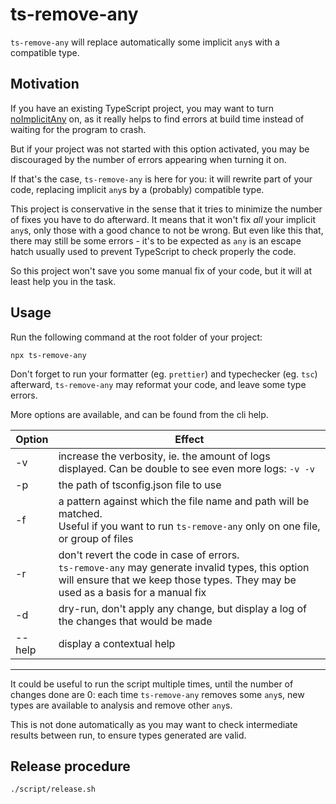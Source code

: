 # ts-remove-any

`ts-remove-any` will replace automatically some implicit `any`s with a compatible type.

## Motivation

If you have an existing TypeScript project, you may want to turn [noImplicitAny](https://www.typescriptlang.org/tsconfig#noImplicitAny) on,
as it really helps to find errors at build time instead of waiting for the program to crash.

But if your project was not started with this option activated, you may be discouraged by the number of errors appearing
when turning it on.

If that's the case, `ts-remove-any` is here for you: it will rewrite part of your code, replacing implicit `any`s by a (probably) compatible type.

This project is conservative in the sense that it tries to minimize the number of fixes you have to do afterward.
It means that it won't fix _all_ your implicit `any`s, only those with a good chance to not be wrong.
But even like this that, there may still be some errors - it's to be expected as `any` is an escape hatch usually
used to prevent TypeScript to check properly the code.

So this project won't save you some manual fix of your code, but it will at least help you in the task.

## Usage

Run the following command at the root folder of your project:

```
npx ts-remove-any
```

Don't forget to run your formatter (eg. `prettier`) and typechecker (eg. `tsc`) afterward, `ts-remove-any` may reformat your code, and leave
some type errors.

More options are available, and can be found from the cli help.

| Option | Effect                                                                                                                                                                                   |
| ------ |------------------------------------------------------------------------------------------------------------------------------------------------------------------------------------------|
| -v     | increase the verbosity, ie. the amount of logs displayed. Can be double to see even more logs: `-v -v`                                                                                   |
| -p     | the path of tsconfig.json file to use                                                                                                                                                    |
| -f     | a pattern against which the file name and path will be matched. <br/>Useful if you want to run `ts-remove-any` only on one file, or group of files                                       |
| -r     | don't revert the code in case of errors. <br/>`ts-remove-any` may generate invalid types, this option will ensure that we keep those types. They may be used as a basis for a manual fix |
| -d     | dry-run, don't apply any change, but display a log of the changes that would be made                                                                                                     |
| --help | display a contextual help                                                                                                                                                                |

---

It could be useful to run the script multiple times, until the number of changes done are 0:
each time `ts-remove-any` removes some `any`s, new types are available to analysis and remove other `any`s.

This is not done automatically as you may want to check intermediate results between run, to ensure types generated are valid.


## Release procedure

```
./script/release.sh
```
